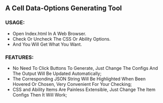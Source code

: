 
## A Cell Data-Options Generating Tool

### USAGE:

* Open Index.html In A Web Browser.
* Check Or Uncheck The CSS Or Ability Options.
* And You Will Get What You Want. 

### FEATURES:

- No Need To Click Buttons To Generate, Just Change The Configs And The Output Will Be Updated Automatically;
- The Corresponding JSON String Will Be Highlighted When Been Hovered Or Chosen, Very Convenient For Your Checking;
- CSS and Ability Items Are Painless Extensible, Just Change The Item Configs Then It Will Work;
